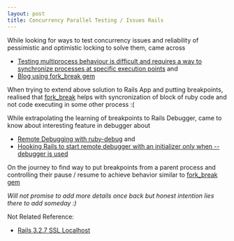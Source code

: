```yaml
---
layout: post
title: Concurrency Parallel Testing / Issues Rails
---
```


While looking for ways to test concurrency issues and reliability of
pessimistic and optimistic locking to solve them, came across 

- [Testing multiprocess behaviour is difficult and requires a way to
  synchronize processes at specific execution
points](https://github.com/forkbreak/fork_break) and
- [Blog using fork_break gem](http://www.hairoftheyak.com/testing-concurrency-in-rails/)

When trying to extend above solution to Rails App and putting
breakpoints, realised that [fork_break](https://github.com/forkbreak/fork_break) helps with syncronization of
block of ruby code and not code executing in some other process :(

While extrapolating the learning of breakpoints to Rails Debugger, came
to know about interesting feature in debugger about

- [Remote Debugging with ruby-debug](http://bashdb.sourceforge.net/ruby-debug.html#Remote-Debugging)
and
- [Hooking Rails to start remote debugger with an initializer only when --debugger is used](http://stackoverflow.com/questions/14032313/rails-start-remote-debugger-with-an-initializer-only-when-debugger-is-used)

On the journey to find way to put breakpoints from a parent process and
controlling their pause / resume to achieve behavior similar to
[fork_break gem](https://github.com/forkbreak/fork_break)

_Will not promise to add more details once back but honest intention lies
there to add someday :)_


Not Related Reference:

- [Rails 3.2.7 SSL Localhost](https://gist.github.com/trcarden/3295935)


